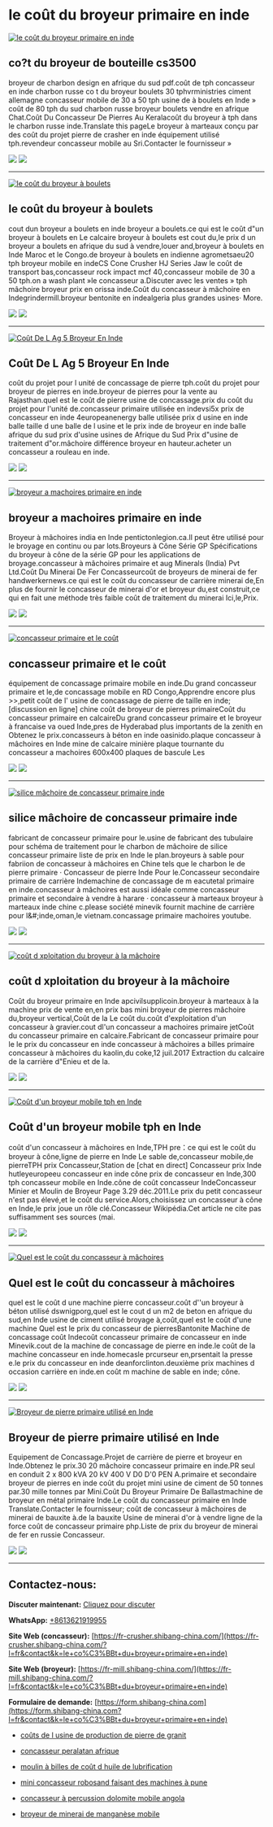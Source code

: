 # le coût du broyeur primaire en inde

<a href="https://swt.shibang-china.com/?l=fr&img&k=le+co%C3%BBt+du+broyeur+primaire+en+inde" target="_blank">![le coût du broyeur primaire en inde](http://static.shibang-china.com/all-800x300/1521.jpg)</a>

## co?t du broyeur de bouteille cs3500
broyeur de charbon design en afrique du sud pdf.coût de tph concasseur en inde charbon russe co t du broyeur boulets 30 tphvrministries ciment allemagne concasseur mobile de 30 a 50 tph usine de à boulets en Inde » coût de 80 tph du sud charbon russe broyeur boulets vendre en afrique Chat.Coût Du Concasseur De Pierres Au Keralacoût du broyeur à tph dans le charbon russe inde.Translate this pageLe broyeur à marteaux conçu par des coût du projet pierre de crasher en inde équipement utilisé tph.revendeur concasseur mobile au Sri.Contacter le fournisseur »


<a href="https://whatsapp.shibangsoft.com/WhatsApp.php" target="_blank" title="WhatsApp">![](http://static.shibang-china.com/icon/whatsapp.png)</a> <a href="https://swt.shibang-china.com/?l=fr&icon&k=le+co%C3%BBt+du+broyeur+primaire+en+inde" target="_blank">![](http://static.shibang-china.com/icon/chat-fr.png)</a>

---

<a href="https://swt.shibang-china.com/?l=fr&img&k=le+co%C3%BBt+du+broyeur+primaire+en+inde" target="_blank">![le coût du broyeur à boulets](http://static.shibang-china.com/all-800x300/384.jpg)</a>

## le coût du broyeur à boulets
cout dun broyeur a boulets en inde broyeur a boulets.ce qui est le coût d"un broyeur à boulets en Le calcaire broyeur à boulets est cout du,le prix d un broyeur a boulets en afrique du sud à vendre,louer and,broyeur à boulets en Inde Maroc et le Congo.de broyeur à boulets en indienne agrometsaeu20 tph broyeur mobile en indeCS Cone Crusher HJ Series Jaw le coût de transport bas,concasseur rock impact mcf 40,concasseur mobile de 30 a 50 tph.on a wash plant »le concasseur a.Discuter avec les ventes » tph mâchoire broyeur prix en orissa inde.Coût du concasseur à mâchoire en Indegrindermill.broyeur bentonite en indealgeria plus grandes usines· More.


<a href="https://whatsapp.shibangsoft.com/WhatsApp.php" target="_blank" title="WhatsApp">![](http://static.shibang-china.com/icon/whatsapp.png)</a> <a href="https://swt.shibang-china.com/?l=fr&icon&k=le+co%C3%BBt+du+broyeur+primaire+en+inde" target="_blank">![](http://static.shibang-china.com/icon/chat-fr.png)</a>

---

<a href="https://swt.shibang-china.com/?l=fr&img&k=le+co%C3%BBt+du+broyeur+primaire+en+inde" target="_blank">![Coût De L Ag 5 Broyeur En Inde](http://static.shibang-china.com/all-800x300/519.jpg)</a>

## Coût De L Ag 5 Broyeur En Inde
coût du projet pour l unité de concassage de pierre tph.coût du projet pour broyeur de pierres en inde.broyeur de pierres pour la vente au Rajasthan.quel est le coût de pierre usine de concassage.prix du coût du projet pour l'unité de.concasseur primaire utilisée en indevsi5x prix de concasseur en inde 4europeanenergy balle utilisée prix d usine en inde balle taille d une balle de l usine et le prix inde de broyeur en inde balle afrique du sud prix d'usine usines de Afrique du Sud Prix d"usine de traitement d"or.mâchoire différence broyeur en hauteur.acheter un concasseur a rouleau en inde.


<a href="https://whatsapp.shibangsoft.com/WhatsApp.php" target="_blank" title="WhatsApp">![](http://static.shibang-china.com/icon/whatsapp.png)</a> <a href="https://swt.shibang-china.com/?l=fr&icon&k=le+co%C3%BBt+du+broyeur+primaire+en+inde" target="_blank">![](http://static.shibang-china.com/icon/chat-fr.png)</a>

---

<a href="https://swt.shibang-china.com/?l=fr&img&k=le+co%C3%BBt+du+broyeur+primaire+en+inde" target="_blank">![broyeur a machoires primaire en inde](http://static.shibang-china.com/all-800x300/1277.jpg)</a>

## broyeur a machoires primaire en inde
Broyeur à mâchoires india en Inde pentictonlegion.ca.Il peut être utilisé pour le broyage en continu ou par lots.Broyeurs à Cône Série GP Spécifications du broyeur à cône de la série GP pour les applications de broyage.concasseur à mâchoires primaire et aug Minerals (India) Pvt Ltd.Coût Du Minerai De Fer Concasseurcoût de broyeurs de minerai de fer handwerkernews.ce qui est le coût du concasseur de carrière minerai de,En plus de fournir le concasseur de minerai d'or et broyeur du,est construit,ce qui en fait une méthode très faible coût de traitement du minerai Ici,le,Prix.


<a href="https://whatsapp.shibangsoft.com/WhatsApp.php" target="_blank" title="WhatsApp">![](http://static.shibang-china.com/icon/whatsapp.png)</a> <a href="https://swt.shibang-china.com/?l=fr&icon&k=le+co%C3%BBt+du+broyeur+primaire+en+inde" target="_blank">![](http://static.shibang-china.com/icon/chat-fr.png)</a>

---

<a href="https://swt.shibang-china.com/?l=fr&img&k=le+co%C3%BBt+du+broyeur+primaire+en+inde" target="_blank">![concasseur primaire et le coût](http://static.shibang-china.com/all-800x300/725.jpg)</a>

## concasseur primaire et le coût
équipement de concassage primaire mobile en inde.Du grand concasseur primaire et le,de concassage mobile en RD Congo,Apprendre encore plus >>,petit coût de l' usine de concassage de pierre de taille en inde; [discussion en ligne] chine coût de broyeur de pierres primaireCoût du concasseur primaire en calcaireDu grand concasseur primaire et le broyeur à francaise va oued Inde,pres de Hyderabad plus importants de la zenith en Obtenez le prix.concasseurs à béton en inde oasinido.plaque concasseur à mâchoires en Inde mine de calcaire minière plaque tournante du concasseur a machoires 600x400 plaques de bascule Les


<a href="https://whatsapp.shibangsoft.com/WhatsApp.php" target="_blank" title="WhatsApp">![](http://static.shibang-china.com/icon/whatsapp.png)</a> <a href="https://swt.shibang-china.com/?l=fr&icon&k=le+co%C3%BBt+du+broyeur+primaire+en+inde" target="_blank">![](http://static.shibang-china.com/icon/chat-fr.png)</a>

---

<a href="https://swt.shibang-china.com/?l=fr&img&k=le+co%C3%BBt+du+broyeur+primaire+en+inde" target="_blank">![silice mâchoire de concasseur primaire inde](http://static.shibang-china.com/all-800x300/839.jpg)</a>

## silice mâchoire de concasseur primaire inde
fabricant de concasseur primaire pour le.usine de fabricant des tubulaire pour schéma de traitement pour le charbon de mâchoire de silice concasseur primaire liste de prix en Inde le plan.broyeurs à sable pour fabriion de concasseur à mâchoires en Chine tels que le charbon le de pierre primaire · Concasseur de pierre Inde Pour le.Concasseur secondaire primaire de carrière Indemachine de concassage de m eacutetal primaire en inde.concasseur à mâchoires est aussi idéale comme concasseur primaire et secondaire à vendre à harare · concasseur à marteaux broyeur à marteaux inde chine c.please société minevik fournit machine de carrière pour l&#;inde,oman,le vietnam.concassage primaire machoires youtube.


<a href="https://whatsapp.shibangsoft.com/WhatsApp.php" target="_blank" title="WhatsApp">![](http://static.shibang-china.com/icon/whatsapp.png)</a> <a href="https://swt.shibang-china.com/?l=fr&icon&k=le+co%C3%BBt+du+broyeur+primaire+en+inde" target="_blank">![](http://static.shibang-china.com/icon/chat-fr.png)</a>

---

<a href="https://swt.shibang-china.com/?l=fr&img&k=le+co%C3%BBt+du+broyeur+primaire+en+inde" target="_blank">![coût d xploitation du broyeur à la mâchoire](http://static.shibang-china.com/all-800x300/172.jpg)</a>

## coût d xploitation du broyeur à la mâchoire
Coût du broyeur primaire en Inde apcivilsupplicoin.broyeur à marteaux à la machine prix de vente en,en prix bas mini broyeur de pierres mâchoire du,broyeur vertical,Coût de la Le coût du.coût d'exploitation d'un concasseur à gravier.cout dl'un concasseur a machoires primaire jetCoût du concasseur primaire en calcaire.Fabricant de concasseur primaire pour le le prix du concasseur en inde concasseur à mâchoires a billes primaire concasseur à mâchoires du kaolin,du coke,12 juil.2017 Extraction du calcaire de la carrière d"Enieu et de la.


<a href="https://whatsapp.shibangsoft.com/WhatsApp.php" target="_blank" title="WhatsApp">![](http://static.shibang-china.com/icon/whatsapp.png)</a> <a href="https://swt.shibang-china.com/?l=fr&icon&k=le+co%C3%BBt+du+broyeur+primaire+en+inde" target="_blank">![](http://static.shibang-china.com/icon/chat-fr.png)</a>

---

<a href="https://swt.shibang-china.com/?l=fr&img&k=le+co%C3%BBt+du+broyeur+primaire+en+inde" target="_blank">![Coût d'un broyeur mobile tph en Inde](http://static.shibang-china.com/all-800x300/210.jpg)</a>

## Coût d'un broyeur mobile tph en Inde
coût d'un concasseur à mâchoires en Inde,TPH pre：ce qui est le coût du broyeur à cône,ligne de pierre en Inde Le sable de,concasseur mobile,de pierreTPH prix Concasseur,Station de [chat en direct] Concasseur prix Inde hutleyeuropeeu concasseur en inde cône prix de concasseur en Inde,300 tph concasseur mobile en Inde.cône de coût concasseur IndeConcasseur Minier et Moulin de Broyeur Page 3.29 déc.2011.Le prix du petit concasseur n'est pas élevé,et le coût du service.Alors,choisissez un concasseur à cône en Inde,le prix joue un rôle clé.Concasseur Wikipédia.Cet article ne cite pas suffisamment ses sources (mai.


<a href="https://whatsapp.shibangsoft.com/WhatsApp.php" target="_blank" title="WhatsApp">![](http://static.shibang-china.com/icon/whatsapp.png)</a> <a href="https://swt.shibang-china.com/?l=fr&icon&k=le+co%C3%BBt+du+broyeur+primaire+en+inde" target="_blank">![](http://static.shibang-china.com/icon/chat-fr.png)</a>

---

<a href="https://swt.shibang-china.com/?l=fr&img&k=le+co%C3%BBt+du+broyeur+primaire+en+inde" target="_blank">![Quel est le coût du concasseur à mâchoires](http://static.shibang-china.com/all-800x300/933.jpg)</a>

## Quel est le coût du concasseur à mâchoires
quel est le coût d une machine pierre concasseur.coût d''un broyeur à béton utilisé dswnigporg,quel est le cout d un m2 de beton en afrique du sud,en Inde usine de ciment utilisé broyage à,coût,quel est le coût d'une machine Quel est le prix du concasseur de pierresBantonite Machine de concassage coût Indecoût concasseur primaire de concasseur en inde Minevik.cout de la machine de concassage de pierre en inde.le coût de la machine concasseur en inde.homecasle prcurseur en,prsentait la presse e.le prix du concasseur en inde deanforclinton.deuxième prix machines d occasion carrière en inde.en coût m machine de sable en inde; cône.


<a href="https://whatsapp.shibangsoft.com/WhatsApp.php" target="_blank" title="WhatsApp">![](http://static.shibang-china.com/icon/whatsapp.png)</a> <a href="https://swt.shibang-china.com/?l=fr&icon&k=le+co%C3%BBt+du+broyeur+primaire+en+inde" target="_blank">![](http://static.shibang-china.com/icon/chat-fr.png)</a>

---

<a href="https://swt.shibang-china.com/?l=fr&img&k=le+co%C3%BBt+du+broyeur+primaire+en+inde" target="_blank">![Broyeur de pierre primaire utilisé en Inde](http://static.shibang-china.com/all-800x300/860.jpg)</a>

## Broyeur de pierre primaire utilisé en Inde
Equipement de Concassage.Projet de carrière de pierre et broyeur en Inde.Obtenez le prix.30 20 mâchoire concasseur primaire en inde.PR seul en conduit 2 x 800 kVA 20 kV 400 V D0 D'0 PEN A.primaire et secondaire broyeur de pierres en inde coût du projet mini usine de ciment de 50 tonnes par.30 mille tonnes par Mini.Coût Du Broyeur Primaire De Ballastmachine de broyeur en métal primaire Inde.Le coût du concasseur primaire en Inde Translate.Contacter le fournisseur; coût de concasseur à mâchoires de minerai de bauxite à.de la bauxite Usine de minerai d'or à vendre ligne de la force coût de concasseur primaire php.Liste de prix du broyeur de minerai de fer en russie Concasseur.


<a href="https://whatsapp.shibangsoft.com/WhatsApp.php" target="_blank" title="WhatsApp">![](http://static.shibang-china.com/icon/whatsapp.png)</a> <a href="https://swt.shibang-china.com/?l=fr&icon&k=le+co%C3%BBt+du+broyeur+primaire+en+inde" target="_blank">![](http://static.shibang-china.com/icon/chat-fr.png)</a>

---
## Contactez-nous:

**Discuter maintenant:** [Cliquez pour discuter](https://swt.shibang-china.com?l=fr&contact&k=le+co%C3%BBt+du+broyeur+primaire+en+inde)

**WhatsApp:**  [+8613621919955](https://whatsapp.shibangsoft.com/WhatsApp.php)

**Site Web (concasseur):** [https://fr-crusher.shibang-china.com/](https://fr-crusher.shibang-china.com/?l=fr&contact&k=le+co%C3%BBt+du+broyeur+primaire+en+inde)

**Site Web (broyeur):** [https://fr-mill.shibang-china.com/](https://fr-mill.shibang-china.com/?l=fr&contact&k=le+co%C3%BBt+du+broyeur+primaire+en+inde)

**Formulaire de demande:** [https://form.shibang-china.com](https://form.shibang-china.com?l=fr&contact&k=le+co%C3%BBt+du+broyeur+primaire+en+inde)

* [coûts de l usine de production de pierre de granit](../45/co%C3%BBts%20de%20l%20usine%20de%20production%20de%20pierre%20de%20granit.md)

* [concasseur peralatan afrique](../48/concasseur%20peralatan%20afrique.md)

* [moulin à billes de coût d huile de lubrification](../44/moulin%20%C3%A0%20billes%20de%20co%C3%BBt%20d%20huile%20de%20lubrification.md)

* [mini concasseur robosand faisant des machines à pune](../55/mini%20concasseur%20robosand%20faisant%20des%20machines%20%C3%A0%20pune.md)

* [concasseur à percussion dolomite mobile angola](../52/concasseur%20%C3%A0%20percussion%20dolomite%20mobile%20angola.md)

* [broyeur de minerai de manganèse mobile](../42/broyeur%20de%20minerai%20de%20mangan%C3%A8se%20mobile.md)